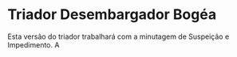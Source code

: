 # Triador Desembargador Bogéa
  
Esta versão do triador trabalhará com a minutagem de Suspeição e Impedimento.
 A 

